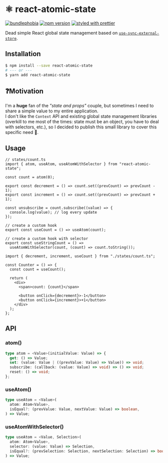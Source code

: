 # ⚛️ react-atomic-state

[![bundlephobia](https://badgen.net/bundlephobia/minzip/react-atomic-state)](https://bundlephobia.com/result?p=react-atomic-state) [![npm version](https://badge.fury.io/js/react-atomic-state.svg)](https://www.npmjs.com/package/react-atomic-state) [![styled with prettier](https://img.shields.io/badge/styled_with-prettier-ff69b4.svg)](https://github.com/prettier/prettier)

Dead simple React global state management based on [`use-sync-external-store`](https://github.com/facebook/react/tree/master/packages/use-sync-external-store).

## Installation

```bash
$ npm install --save react-atomic-state
# --- or ---
$ yarn add react-atomic-state
```

## ❓Motivation

I'm a **huge** fan of the _"state and props"_ couple, but sometimes I need to share a simple value to my entire application.<br />
I don't like the `Context` API and existing global state management libraries (overkill to me most of the times: state must be an object, you have to deal with selectors, etc.), so I decided to publish this small library to cover this specific need 🙌.

## Usage

```tsx
// states/count.ts
import { atom, useAtom, useAtomWithSelector } from "react-atomic-state";

const count = atom(0);

export const decrement = () => count.set((prevCount) => prevCount - 1);
export const increment = () => count.set((prevCount) => prevCount + 1);

const unsubscribe = count.subscribe((value) => {
  console.log(value); // log every update
});

// create a custom hook
export const useCount = () => useAtom(count);

// create a custom hook with selector
export const useStringCount = () =>
  useAtomWithSelector(count, (count) => count.toString());
```

```tsx
import { decrement, increment, useCount } from "./states/count.ts";

const Counter = () => {
  const count = useCount();

  return (
    <div>
      <span>count: {count}</span>

      <button onClick={decrement}>-1</button>
      <button onClick={increment}>+1</button>
    </div>
  );
};
```

## API

### atom()

```ts
type atom = <Value>(initialValue: Value) => {
  get: () => Value;
  set: (value: Value | ((prevValue: Value) => Value)) => void;
  subscribe: (callback: (value: Value) => void) => () => void;
  reset: () => void;
};
```

### useAtom()

```ts
type useAtom = <Value>(
  atom: Atom<Value>,
  isEqual?: (prevValue: Value, nextValue: Value) => boolean,
) => Value;
```

### useAtomWithSelector()

```ts
type useAtom = <Value, Selection>(
  atom: Atom<Value>,
  selector: (value: Value) => Selection,
  isEqual?: (prevSelection: Selection, nextSelection: Selection) => boolean,
) => Value;
```
